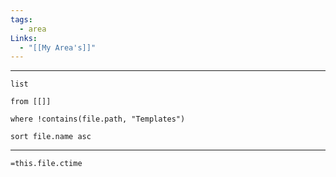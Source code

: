 ```yaml
---
tags:
  - area
Links:
  - "[[My Area's]]"
---
```

- - -

```dataview
list

from [[]]

where !contains(file.path, "Templates")

sort file.name asc
```







- - -
`=this.file.ctime`